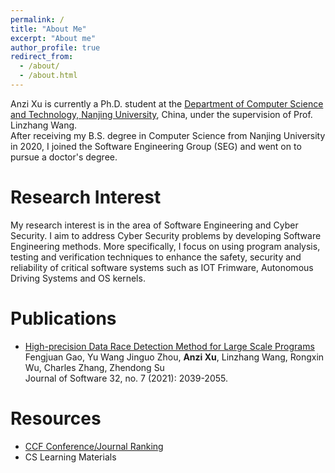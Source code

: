 ```yaml
---
permalink: /
title: "About Me"
excerpt: "About me"
author_profile: true
redirect_from: 
  - /about/
  - /about.html
---
```


Anzi Xu is currently a Ph.D. student at the [Department of Computer Science and Technology, Nanjing University](https://cs.nju.edu.cn), China, under the supervision of Prof. Linzhang Wang.   
After receiving my B.S. degree in Computer Science from Nanjing University in 2020, I joined the Software Engineering Group (SEG) and went on to pursue a doctor's degree. 


Research Interest  
======  
My research interest is in the area of Software Engineering and Cyber Security. I aim to address Cyber Security problems by developing Software Engineering methods. More specifically, I focus on using program analysis, testing and verification techniques to enhance the safety, security and reliability of critical software systems such as IOT Frimware, Autonomous Driving Systems and OS kernels.

Publications
=====
- [High-precision Data Race Detection Method for Large Scale Programs](https://kns.cnki.net/kcms/detail/detail.aspx?doi=10.13328/j.cnki.jos.006260)  
Fengjuan Gao, Yu Wang Jinguo Zhou, **Anzi Xu**, Linzhang Wang, Rongxin Wu, Charles Zhang, Zhendong Su  
Journal of Software 32, no. 7 (2021): 2039-2055.

Resources
=====
- [CCF Conference/Journal Ranking](/files/ccf.pdf)
- CS Learning Materials
